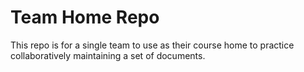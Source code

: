 # Team Home Repo

This repo is for a single team to use as their course home to practice collaboratively maintaining a set of documents. 
